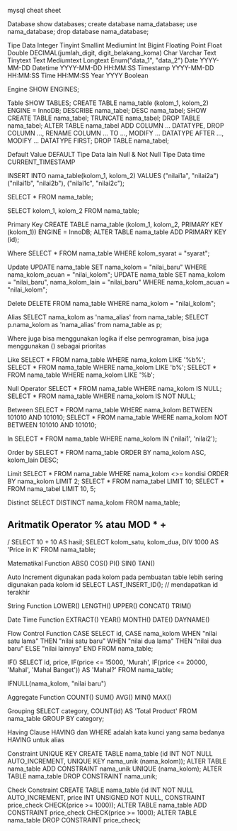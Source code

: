 mysql cheat sheet

Database
show databases;
create database nama_database;
use nama_database;
drop database nama_database;

Tipe Data
Integer
	Tinyint
	Smallint
	Mediumint
	Int
	Bigint
Floating Point
	Float
	Double
DECIMAL(jumlah_digit, digit_belakang_koma)
Char
Varchar
Text
	Tinytext
	Text
	Mediumtext
	Longtext
Enum("data_1", "data_2")
Date YYYY-MM-DD
Datetime YYYY-MM-DD HH:MM:SS
Timestamp YYYY-MM-DD HH:MM:SS
Time HH:MM:SS
Year YYYY
Boolean

Engine
SHOW ENGINES;

Table
SHOW TABLES;
CREATE TABLE nama_table (kolom_1, kolom_2) ENGINE = InnoDB;
DESCRIBE nama_tabel;
DESC nama_tabel;
SHOW CREATE TABLE nama_tabel;
TRUNCATE nama_tabel;
DROP TABLE nama_tabel;
ALTER TABLE nama_tabel ADD COLUMN ... DATATYPE, DROP COLUMN ..., RENAME COLUMN ... TO ..., MODIFY ... DATATYPE AFTER ..., MODIFY ... DATATYPE FIRST;
DROP TABLE nama_tabel;

Default Value
DEFAULT
Tipe Data lain
	Null & Not Null
Tipe Data time
	CURRENT_TIMESTAMP

INSERT INTO nama_table(kolom_1, kolom_2) VALUES ("nilai1a", "nilai2a") ("nilai1b", "nilai2b"), ("nilai1c", "nilai2c");

SELECT * FROM nama_table;

SELECT kolom_1, kolom_2 FROM nama_table;

Primary Key
CREATE TABLE nama_table (kolom_1, kolom_2, PRIMARY KEY (kolom_1)) ENGINE = InnoDB;
ALTER TABLE nama_table ADD PRIMARY KEY (id);

Where
SELECT * FROM nama_table WHERE kolom_syarat = "syarat";

Update
UPDATE nama_table SET nama_kolom = "nilai_baru" WHERE nama_kolom_acuan = "nilai_kolom";
UPDATE nama_table SET nama_kolom = "nilai_baru", nama_kolom_lain = "nilai_baru" WHERE nama_kolom_acuan = "nilai_kolom";

Delete
DELETE FROM nama_table WHERE nama_kolom = "nilai_kolom";

Alias
SELECT nama_kolom as 'nama_alias' from nama_table;
SELECT p.nama_kolom as 'nama_alias' from nama_table as p;

Where juga bisa menggunakan logika if else pemrograman, bisa juga menggunakan () sebagai prioritas

Like
SELECT * FROM nama_table WHERE nama_kolom LIKE '%b%';
SELECT * FROM nama_table WHERE nama_kolom LIKE 'b%';
SELECT * FROM nama_table WHERE nama_kolom LIKE '%b';

Null Operator
SELECT * FROM nama_table WHERE nama_kolom IS NULL;
SELECT * FROM nama_table WHERE nama_kolom IS NOT NULL;

Between
SELECT * FROM nama_table WHERE nama_kolom BETWEEN 101010 AND 101010;
SELECT * FROM nama_table WHERE nama_kolom NOT BETWEEN 101010 AND 101010;

In
SELECT * FROM nama_table WHERE nama_kolom IN ('nilai1', 'nilai2');

Order by
SELECT * FROM nama_table ORDER BY nama_kolom ASC, kolom_lain DESC;

Limit
SELECT * FROM nama_table WHERE nama_kolom <>= kondisi ORDER BY nama_kolom LIMIT 2;
SELECT * FROM nama_tabel LIMIT 10;
SELECT * FROM nama_tabel LIMIT 10, 5;

Distinct
SELECT DISTINCT nama_kolom FROM nama_table;

Aritmatik Operator
% atau MOD
*
+
-
/
SELECT 10 + 10 AS hasil;
SELECT kolom_satu, kolom_dua, DIV 1000 AS 'Price in K' FROM nama_table;

Matematikal Function
ABS()
COS()
PI()
SIN()
TAN()

Auto Increment
digunakan pada kolom pada pembuatan table
lebih sering digunakan pada kolom id
SELECT LAST_INSERT_ID(); // mendapatkan id terakhir

String Function
LOWER()
LENGTH()
UPPER()
CONCAT()
TRIM()

Date Time Function
EXTRACT()
YEAR()
MONTH()
DATE()
DAYNAME()

Flow Control Function
CASE 
SELECT id, CASE nama_kolom WHEN "nilai satu lama" THEN "nilai satu baru" WHEN "nilai dua lama" THEN "nilai dua baru" ELSE "nilai lainnya" END FROM nama_table;

IF()
SELECT id, price, IF(price <= 15000, 'Murah', IF(price <= 20000, 'Mahal', 'Mahal Banget')) AS 'Mahal?' FROM nama_table;

IFNULL(nama_kolom, "nilai baru")


Aggregate Function
COUNT()
SUM()
AVG()
MIN()
MAX()

Grouping
SELECT category, COUNT(id) AS 'Total Product' FROM nama_table GROUP BY category;

Having Clause
HAVING dan WHERE adalah kata kunci yang sama
bedanya HAVING untuk alias

Constraint
UNIQUE KEY
CREATE TABLE nama_table (id INT NOT NULL AUTO_INCREMENT, UNIQUE KEY nama_unik (nama_kolom));
ALTER TABLE nama_table ADD CONSTRAINT nama_unik UNIQUE (nama_kolom);
ALTER TABLE nama_table DROP CONSTRAINT nama_unik;

Check Constraint
CREATE TABLE nama_table (id INT NOT NULL AUTO_INCREMENT, price INT UNSIGNED NOT NULL, CONSTRAINT price_check CHECK(price >= 1000));
ALTER TABLE nama_table ADD CONSTRAINT price_check CHECK(price >= 1000);
ALTER TABLE nama_table DROP CONSTRAINT price_check;
